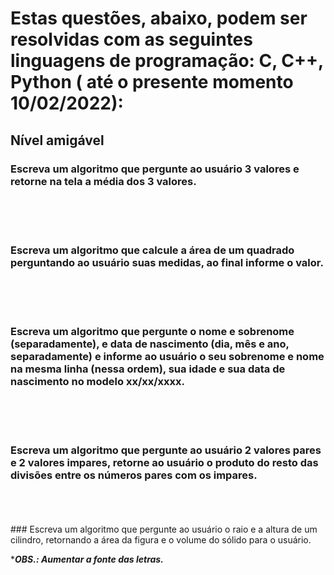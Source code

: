 # Estas questões, abaixo, podem ser resolvidas com as seguintes linguagens de programação: C, C++, Python ( até o presente momento 10/02/2022):

<h2>Nível amigável</h2>

  ### Escreva um algoritmo que pergunte ao usuário 3 valores e retorne na tela a média dos 3 valores.
  <br/>
  <br/>
  <br/>
  
  ### Escreva um algoritmo que calcule a área de um quadrado perguntando ao usuário suas medidas, ao final informe o valor.
    
   <br/>
    <br/>
    <br/>
  
  ### Escreva um algoritmo que pergunte o nome e sobrenome (separadamente), e data de nascimento (dia, mês e ano, separadamente) e informe ao usuário o seu sobrenome e nome na mesma linha (nessa ordem), sua idade e sua data de nascimento no modelo xx/xx/xxxx.
   
   <br/>
    <br/>
    <br/>
  
  ### Escreva um algoritmo que pergunte ao usuário 2 valores pares e 2 valores impares, retorne ao usuário o produto do resto das divisões entre os números pares com os impares.
  <br/>
  <br/>
  <br/>
  ### Escreva um algoritmo que pergunte ao usuário o raio e a altura de um cilindro, retornando a área da figura e o volume do sólido para o usuário.

****OBS.: Aumentar a fonte das letras.***
